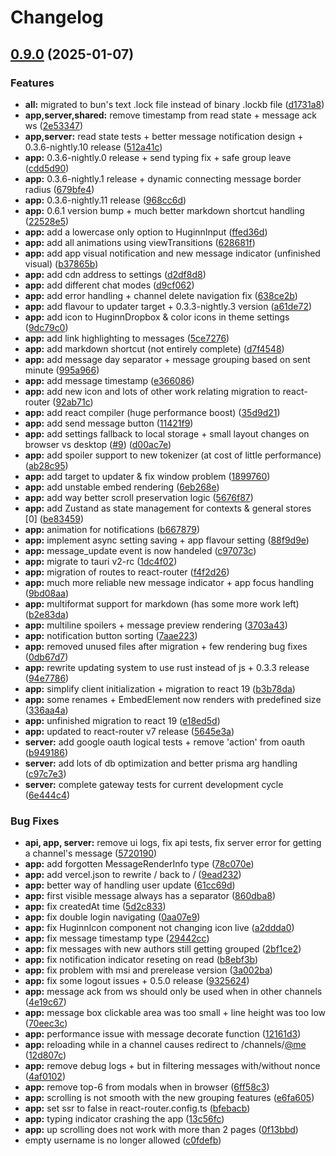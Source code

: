 # Changelog

## [0.9.0](https://github.com/WerdoxDev/Huginn/compare/app-v0.8.0...app@v0.9.0) (2025-01-07)


### Features

* **all:** migrated to bun's text .lock file instead of binary .lockb file ([d1731a8](https://github.com/WerdoxDev/Huginn/commit/d1731a8189a8de54da14975ac47ece57564938bd))
* **app,server,shared:** remove timestamp from read state + message ack ws ([2e53347](https://github.com/WerdoxDev/Huginn/commit/2e53347aadde0f28a623b9c2fac94c6ede034efe))
* **app,server:** read state tests + better message notification design + 0.3.6-nightly.10 release ([512a41c](https://github.com/WerdoxDev/Huginn/commit/512a41cb82c1a907c0000aa0ed1b0c8577a9063a))
* **app:** 0.3.6-nightly.0 release + send typing fix + safe group leave ([cdd5d90](https://github.com/WerdoxDev/Huginn/commit/cdd5d901b92a874443dcb1762abc798b0ef22562))
* **app:** 0.3.6-nightly.1 release + dynamic connecting message border radius ([679bfe4](https://github.com/WerdoxDev/Huginn/commit/679bfe498d881b332721b0102f4192b0bcbfb872))
* **app:** 0.3.6-nightly.11 release ([968cc6d](https://github.com/WerdoxDev/Huginn/commit/968cc6d5d68f32cb836e4c4fe5ef0121e7010510))
* **app:** 0.6.1 version bump + much better markdown shortcut handling ([22528e5](https://github.com/WerdoxDev/Huginn/commit/22528e552698fcc17dd02ebd9121034c19ad5dcf))
* **app:** add a lowercase only option to HuginnInput ([ffed36d](https://github.com/WerdoxDev/Huginn/commit/ffed36db25f4416b8b626a668addc10554f242bf))
* **app:** add all animations using viewTransitions ([628681f](https://github.com/WerdoxDev/Huginn/commit/628681f601eedd8476f8ecdd28766f43381d86be))
* **app:** add app visual notification and new message indicator (unfinished visual) ([b37865b](https://github.com/WerdoxDev/Huginn/commit/b37865bbb2fc96a0747d8d115318ac5c50269c7e))
* **app:** add cdn address to settings ([d2df8d8](https://github.com/WerdoxDev/Huginn/commit/d2df8d859f15ea8bfad7d0a4e4b3ea3cc9f911e4))
* **app:** add different chat modes ([d9cf062](https://github.com/WerdoxDev/Huginn/commit/d9cf062f1bf14d10a83c4296bec97a5de489cd2e))
* **app:** add error handling + channel delete navigation fix ([638ce2b](https://github.com/WerdoxDev/Huginn/commit/638ce2b1b612a64261660ce8f061b2afbddbed95))
* **app:** add flavour to updater target + 0.3.3-nightly.3 version ([a61de72](https://github.com/WerdoxDev/Huginn/commit/a61de72b0ad3459e102641db1298c7744e6f7a91))
* **app:** add icon to HuginnDropbox & color icons in theme settings ([9dc79c0](https://github.com/WerdoxDev/Huginn/commit/9dc79c0c95c8ce02a0f82218f41243366d2bc364))
* **app:** add link highlighting to messages ([5ce7276](https://github.com/WerdoxDev/Huginn/commit/5ce7276611f218168162a36b9c3857608ddc2114))
* **app:** add markdown shortcut (not entirely complete) ([d7f4548](https://github.com/WerdoxDev/Huginn/commit/d7f454814cbf6e9f3517ac3e6800a6deaae864db))
* **app:** add message day separator + message grouping based on sent minute ([995a966](https://github.com/WerdoxDev/Huginn/commit/995a966f4cb69a554e8fc2ef223e358cadb59850))
* **app:** add message timestamp ([e366086](https://github.com/WerdoxDev/Huginn/commit/e366086658fdc9f585b2c1e06ce8b587b7b939a8))
* **app:** add new icon and lots of other work relating migration to react-router ([92ab71c](https://github.com/WerdoxDev/Huginn/commit/92ab71cd59c54b3b50dec6b3efb2d40e687804c3))
* **app:** add react compiler (huge performance boost) ([35d9d21](https://github.com/WerdoxDev/Huginn/commit/35d9d214f1d4780e6aa056eb3ad3d45c8451a475))
* **app:** add send message button ([11421f9](https://github.com/WerdoxDev/Huginn/commit/11421f902d87a735ce68d29d9826e447fe6d2ba5))
* **app:** add settings fallback to local storage + small layout changes on browser vs desktop ([#9](https://github.com/WerdoxDev/Huginn/issues/9)) ([d00ac7e](https://github.com/WerdoxDev/Huginn/commit/d00ac7e794c398e7ca07f314cf66bc69483ffb40))
* **app:** add spoiler support to new tokenizer (at cost of little performance) ([ab28c95](https://github.com/WerdoxDev/Huginn/commit/ab28c95f3e4fba74c0e8c83cdd8ce5fb38eaf460))
* **app:** add target to updater & fix window problem ([1899760](https://github.com/WerdoxDev/Huginn/commit/18997606b4f3f36bb3c6c6788c6ac75e6eb70ee6))
* **app:** add unstable embed rendering ([6eb268e](https://github.com/WerdoxDev/Huginn/commit/6eb268e94b339e4fed305ce676606480df8a45e9))
* **app:** add way better scroll preservation logic ([5676f87](https://github.com/WerdoxDev/Huginn/commit/5676f876f5625e47d8abd8aeed841ea6a2e66e13))
* **app:** add Zustand as state management for contexts & general stores [0] ([be83459](https://github.com/WerdoxDev/Huginn/commit/be834590cbf67e4b6167a0173684cfd0afbf7081))
* **app:** animation for notifications ([b667879](https://github.com/WerdoxDev/Huginn/commit/b6678790d539e3ec0bb4f9dd0e7d16d87cb3a9d1))
* **app:** implement async setting saving + app flavour setting ([88f9d9e](https://github.com/WerdoxDev/Huginn/commit/88f9d9ec986485a86afb1ae11f5042eb1db418eb))
* **app:** message_update event is now handeled ([c97073c](https://github.com/WerdoxDev/Huginn/commit/c97073c20907909c2286f5ff7e1d47649df320ea))
* **app:** migrate to tauri v2-rc ([1dc4f02](https://github.com/WerdoxDev/Huginn/commit/1dc4f02239ef3430bd0dfe283e7d1b62812af361))
* **app:** migration of routes to react-router ([f4f2d26](https://github.com/WerdoxDev/Huginn/commit/f4f2d262583851da9d8670174f0c7736ce9c0d00))
* **app:** much more reliable new message indicator + app focus handling ([9bd08aa](https://github.com/WerdoxDev/Huginn/commit/9bd08aa0fc56937fb185a0e385d766704ef31d4c))
* **app:** multiformat support for markdown (has some more work left) ([b2e83da](https://github.com/WerdoxDev/Huginn/commit/b2e83da54109326800b8675e6d484258a4c84785))
* **app:** multiline spoilers + message preview rendering ([3703a43](https://github.com/WerdoxDev/Huginn/commit/3703a43cb802b64a033b44355d45b6b8ce89c2d4))
* **app:** notification button sorting ([7aae223](https://github.com/WerdoxDev/Huginn/commit/7aae223dab5dfe0b755af6a4fbb727281603b850))
* **app:** removed unused files after migration + few rendering bug fixes ([0db67d7](https://github.com/WerdoxDev/Huginn/commit/0db67d7cc7006be70f2c8c5499cba0ae34beec7c))
* **app:** rewrite updating system to use rust instead of js + 0.3.3 release ([94e7786](https://github.com/WerdoxDev/Huginn/commit/94e778640653769f10df9ad2d4d3a4e736893553))
* **app:** simplify client initialization + migration to react 19 ([b3b78da](https://github.com/WerdoxDev/Huginn/commit/b3b78daec7a2b4ea6ae7264b0777d5eea7057d36))
* **app:** some renames + EmbedElement now renders with predefined size ([336aa4a](https://github.com/WerdoxDev/Huginn/commit/336aa4a14d7ccee62ede2f78a4002f39c02415b1))
* **app:** unfinished migration to react 19 ([e18ed5d](https://github.com/WerdoxDev/Huginn/commit/e18ed5d3998ac7db48c583ee1e432d8afb8e9acb))
* **app:** updated to react-router v7 release ([5645e3a](https://github.com/WerdoxDev/Huginn/commit/5645e3a571d88c92239167cb33815124770e38ca))
* **server:** add google oauth logical tests + remove 'action' from oauth ([b949186](https://github.com/WerdoxDev/Huginn/commit/b949186529dca297882fb7ece011bf92d2b83a26))
* **server:** add lots of db optimization and better prisma arg handling ([c97c7e3](https://github.com/WerdoxDev/Huginn/commit/c97c7e3970fc8db980bf760852850d9c75928484))
* **server:** complete gateway tests for current development cycle ([6e444c4](https://github.com/WerdoxDev/Huginn/commit/6e444c4507579c55f890338f0dcdc6daf2ab3b88))


### Bug Fixes

* **api, app, server:** remove ui logs, fix api tests, fix server error for getting a channel's message ([5720190](https://github.com/WerdoxDev/Huginn/commit/57201901554ac86dc0c6fd805d4b30d13201bed7))
* **app:** add forgotten MessageRenderInfo type ([78c070e](https://github.com/WerdoxDev/Huginn/commit/78c070e8904f98f9d28606377561eb4e1f871b74))
* **app:** add vercel.json to rewrite / back to / ([9ead232](https://github.com/WerdoxDev/Huginn/commit/9ead2328b6c069c3eea6bceb77a3d940b6995e66))
* **app:** better way of handling user update ([61cc69d](https://github.com/WerdoxDev/Huginn/commit/61cc69d8f9575b1cba343005b5d58bba4483e9df))
* **app:** first visible message always has a separator ([860dba8](https://github.com/WerdoxDev/Huginn/commit/860dba82340e078cbc59e25d304e7106a862805a))
* **app:** fix createdAt time ([5d2c833](https://github.com/WerdoxDev/Huginn/commit/5d2c83380c83105ee99e1a2f2620b024e73158de))
* **app:** fix double login navigating ([0aa07e9](https://github.com/WerdoxDev/Huginn/commit/0aa07e90e5157e46e6a10c76aa090bf9db102ab2))
* **app:** fix HuginnIcon component not changing icon live ([a2ddda0](https://github.com/WerdoxDev/Huginn/commit/a2ddda0d49001e96da1487c0674b5a09d3d1a285))
* **app:** fix message timestamp type ([29442cc](https://github.com/WerdoxDev/Huginn/commit/29442cc8a3ebac71db8845b475c806a3cd33e5e6))
* **app:** fix messages with new authors still getting grouped ([2bf1ce2](https://github.com/WerdoxDev/Huginn/commit/2bf1ce2ebf3d98002fb6ffb5b16fa892dd41b025))
* **app:** fix notification indicator reseting on read ([b8ebf3b](https://github.com/WerdoxDev/Huginn/commit/b8ebf3bccef44e9a11dbd84307b7152e0d6e0860))
* **app:** fix problem with msi and prerelease version ([3a002ba](https://github.com/WerdoxDev/Huginn/commit/3a002bad2f4d98169f4077cc7174720fe2d0dbe8))
* **app:** fix some logout issues + 0.5.0 release ([9325624](https://github.com/WerdoxDev/Huginn/commit/9325624ab591f9327147745f21fb384305e94e9e))
* **app:** message ack from ws should only be used when in other channels ([4e19c67](https://github.com/WerdoxDev/Huginn/commit/4e19c674cf2331ee1a80855789a5b208d5387164))
* **app:** message box clickable area was too small + line height was too low ([70eec3c](https://github.com/WerdoxDev/Huginn/commit/70eec3cf81839d132332a3eade11e831a43ad01b))
* **app:** performance issue with message decorate function ([12161d3](https://github.com/WerdoxDev/Huginn/commit/12161d36b7feab450ffe8ed0173c1a0ca5293653))
* **app:** reloading while in a channel causes redirect to /channels/[@me](https://github.com/me) ([12d807c](https://github.com/WerdoxDev/Huginn/commit/12d807c2e75603fec2596974f8fcfb75c6e49894))
* **app:** remove debug logs + but in filtering messages with/without nonce ([4af0102](https://github.com/WerdoxDev/Huginn/commit/4af01021516a804e834ca07c7a9d501192f03a22))
* **app:** remove top-6 from modals when in browser ([6ff58c3](https://github.com/WerdoxDev/Huginn/commit/6ff58c3facf38cdf47c603f4c5ac35dd990170ff))
* **app:** scrolling is not smooth with the new grouping features ([e6fa605](https://github.com/WerdoxDev/Huginn/commit/e6fa605ed999a7c45f74901eee99989bcf5324a6))
* **app:** set ssr to false in react-router.config.ts ([bfebacb](https://github.com/WerdoxDev/Huginn/commit/bfebacb54102b50f1dabb1b6cb31e82e8a4244e9))
* **app:** typing indicator crashing the app ([13c56fc](https://github.com/WerdoxDev/Huginn/commit/13c56fcc29f380d51f5aacbf7260128e0ebeb13e))
* **app:** up scrolling does not work with more than 2 pages ([0f13bbd](https://github.com/WerdoxDev/Huginn/commit/0f13bbd6f75662bf488764fe2875f144c7a9240b))
* empty username is no longer allowed ([c0fdefb](https://github.com/WerdoxDev/Huginn/commit/c0fdefb2cdc014880004d8adb2ff90093dcf2a2c))
